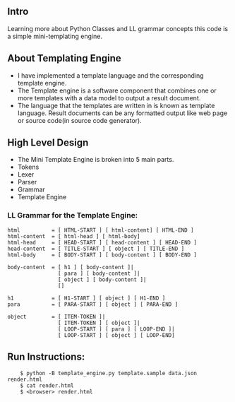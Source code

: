 ## Intro
 Learning more about Python Classes and LL grammar concepts this code is a simple mini-templating engine.

## About Templating Engine

* I have implemented a template language and the corresponding template engine.
* The Template engine is a software component that combines one or more templates with a data model to output a result document.
* The language that the templates are written in is known as template language.
Result documents can be any formatted output like web page or source code(in source code generator). 

## High Level Design

* The Mini Template Engine is broken into 5 main parts.
* Tokens
* Lexer
* Parser
* Grammar
* Template Engine

### LL Grammar for the Template Engine:

    html          = [ HTML-START ] [ html-content] [ HTML-END ]	
    html-content  = [ html-head ] [ html-body] 
    html-head     = [ HEAD-START ] [ head-content ] [ HEAD-END ]
    head-content  = [ TITLE-START ] [ object ] [ TITLE-END ]
    html-body     = [ BODY-START ] [ body-content ] [ BODY-END ]

    body-content  = [ h1 ] [ body-content ]|
                    [ para ] [ body-content ]|
                    [ object ] [ body-content ]|
                    []

    h1            = [ H1-START ] [ object ] [ H1-END ]
    para          = [ PARA-START ] [ object ] [ PARA-END ]

    object        = [ ITEM-TOKEN ]|
                    [ ITEM-TOKEN ] [ object ]|
                    [ LOOP-START ] [ para ] [ LOOP-END ]|
                    [ LOOP-START ] [ object ] [ LOOP-END]


## Run Instructions:
```Shell
    $ python -B template_engine.py template.sample data.json render.html
    $ cat render.html
    $ <browser> render.html
```
